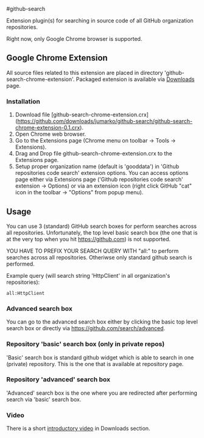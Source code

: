 #github-search


Extension plugin(s) for searching in source code of all GitHub organization repositories.

Right now, only Google Chrome browser is supported. 


## Google Chrome Extension 

All source files related to this extension are placed in directory 'github-search-chrome-extension'.
Packaged extension is available via [Downloads](https://github.com/jumarko/github-search/downloads) page.

### Installation
1. Download file [github-search-chrome-extension.crx] (https://github.com/downloads/jumarko/github-search/github-search-chrome-extension-0.1.crx).
2. Open Chrome web browser.
3. Go to the Extensions page (Chrome menu on toolbar -> Tools -> Extensions).
4. Drag and Drop file github-search-chrome-extension.crx to the Extensions page.
5. Setup proper organization name (default is 'gooddata') in 'Github repositories code search' extension options. You can access options page either via Extensions page ('Github repositories code search' extension -> Options) or via an extension icon (right click GitHub "cat" icon in the toolbar -> "Options" from popup menu). 



## Usage
You can use 3  (standard) GitHub search boxes for perform searches across all repositories.
Unfortunately, the top level basic search box (the one that is at the very top when you hit https://github.com) is not supported.

YOU HAVE TO PREFIX YOUR SEARCH QUERY WITH "all:" to perform searches across all repositories. Otheriwse only standard github search is performed.

Example query (will search string 'HttpClient' in all organization's repositories):
    
    all:HttpClient

### Advanced search box
You can go to the advanced search box either by clicking the basic top level search box or directly via https://github.com/search/advanced.

### Repository 'basic' search box (only in private repos)
'Basic' search box is standard github widget which is able to search in one (private) repository. This is the one that is available at repository page.

### Repository 'advanced' search box
'Advanced' search box is the one where you are redirected after performing search via 'basic' search box.

### Video
There is a short [introductory video](https://github.com/downloads/jumarko/github-search/github-search-code-repositories-in-action.mov) in Downloads section.
